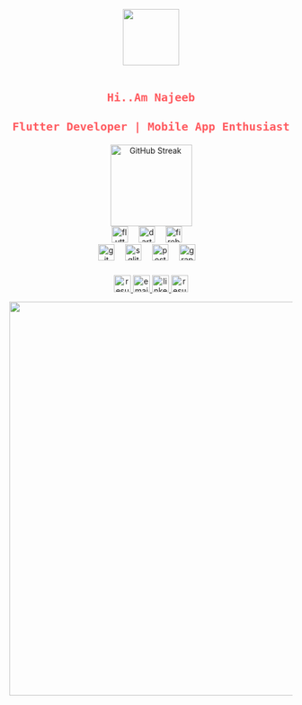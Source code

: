 <!-- Banner Image -->
<p align="center">
<img src="https://github.com/Anmol-Baranwal/Cool-GIFs-For-GitHub/assets/74038190/7b282ec6-fcc3-4600-90a7-2c3140549f58" width="100">
<br><br>
</p>

### 

<h2 align="center" style="font-family: 'Source Code Pro', monospace; font-size: 20px; color:#ff5a5f;">Hi..Am Najeeb</h2>
<h3 align="center" style="font-family: 'Source Code Pro', monospace; font-size: 20px; color:#ff5a5f;">Flutter Developer | Mobile App Enthusiast</h3>

<div align="center">
  <img src="https://github-readme-streak-stats.herokuapp.com/?user=najeebnaju512&theme=dark&background=0d1117&border=ff5a5f&stroke=ff5a5f&ring=ff5a5f&fire=ff5a5f&currStreakNum=ff5a5f&sideNums=ff5a5f&currStreakLabel=c9d1d9&sideLabels=c9d1d9" height="145" alt="GitHub Streak" />
</div>

<div align="center">
  <img src="https://cdn.jsdelivr.net/gh/devicons/devicon/icons/flutter/flutter-original.svg" height="29" alt="flutter logo" />
  <img width="11" />
  <img src="https://cdn.jsdelivr.net/gh/devicons/devicon/icons/dart/dart-original.svg" height="29" alt="dart logo" />
  <img width="11" />
  <img src="https://cdn.jsdelivr.net/gh/devicons/devicon/icons/firebase/firebase-plain.svg" height="29" alt="firebase logo" />
  <img width="11" />
</div>
<!-- Key Skills Section -->

<div align="center">
  <img src="https://cdn.jsdelivr.net/gh/devicons/devicon/icons/git/git-original.svg" height="29" alt="git logo" />
  <img width="11" />
  <img src="https://cdn.jsdelivr.net/gh/devicons/devicon/icons/sqlite/sqlite-original.svg" height="29" alt="sqlite logo" />
  <img width="11" />
  <img src="https://cdn.jsdelivr.net/gh/devicons/devicon/icons/postgresql/postgresql-original.svg" height="29" alt="postgresql logo" />
  <img width="11" />
  <img src="https://cdn.jsdelivr.net/gh/devicons/devicon/icons/graphql/graphql-plain.svg" height="29" alt="graphql logo" />
  <img width="11" />
</div>

### 

<div align="center">
    <a href="https://najeebay.netlify.app/" target="_blank">
    <img src="https://img.shields.io/static/v1?message=PORTFOLIO&logo=portfolio&label=&color=0d1117&logoColor=ff5a5f&style=for-the-badge" height="30" alt="resume logo" />
  </a>
  <a href="mailto:najeebnaju512@gmail.com" target="_blank">
    <img src="https://img.shields.io/static/v1?message=Email&logo=gmail&label=&color=0d1117&logoColor=ff5a5f&style=for-the-badge" height="30" alt="email logo" />
  </a>
  <a href="https://www.linkedin.com/in/muhammednajeebay/" target="_blank">
    <img src="https://img.shields.io/static/v1?message=LinkedIn&logo=linkedin&label=&color=0d1117&logoColor=ff5a5f&style=for-the-badge" height="30" alt="linkedin logo" />
  </a>
  <a href="https://drive.google.com/file/d/1vdchmUmmB01d9wjBvMEOjJDY3CNu-PTW/view?usp=sharing" target="_blank">
    <img src="https://img.shields.io/static/v1?message=Resume&logo=resume&label=&color=0d1117&logoColor=ff5a5f&style=for-the-badge" height="30" alt="resume logo" />
  </a>

</div>

<p align="center">
<img src="https://user-images.githubusercontent.com/74038190/212284100-561aa473-3905-4a80-b561-0d28506553ee.gif" width="700">
<br><br>
</p>
